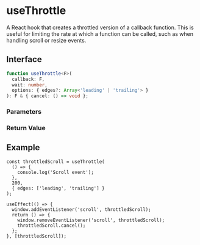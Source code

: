# useThrottle

A React hook that creates a throttled version of a callback function. This is useful for limiting the rate at which a function can be called, such as when handling scroll or resize events.

## Interface

```ts
function useThrottle<F>(
  callback: F,
  wait: number,
  options: { edges?: Array<'leading' | 'trailing'> }
): F & { cancel: () => void };
```

### Parameters

<Interface
  required
  name="callback"
  type="F"
  description="The function to be throttled."
/>

<Interface
  required
  name="wait"
  type="number"
  description="The number of milliseconds to throttle invocations to."
/>

<Interface
  name="options"
  type="{ edges?: Array<'leading' | 'trailing'> }"
  description="Options to control the behavior of the throttle."
  :nested="[
    {
      name: 'options.edges',
      type: 'Array<\'leading\' | \'trailing\'>',
      required: 'false',
      defaultValue: '[\'leading\', \'trailing\']',
      description:
        'An optional array specifying whether the function should be invoked on the leading edge, trailing edge, or both.',
    },
  ]"
/>

### Return Value

<Interface
  name=""
  type="F & { cancel: () => void }"
  description="Returns the throttled function with a <code>cancel</code> method to cancel pending executions."
/>

## Example

```tsx
const throttledScroll = useThrottle(
  () => {
    console.log('Scroll event');
  },
  200,
  { edges: ['leading', 'trailing'] }
);

useEffect(() => {
  window.addEventListener('scroll', throttledScroll);
  return () => {
    window.removeEventListener('scroll', throttledScroll);
    throttledScroll.cancel();
  };
}, [throttledScroll]);
```
